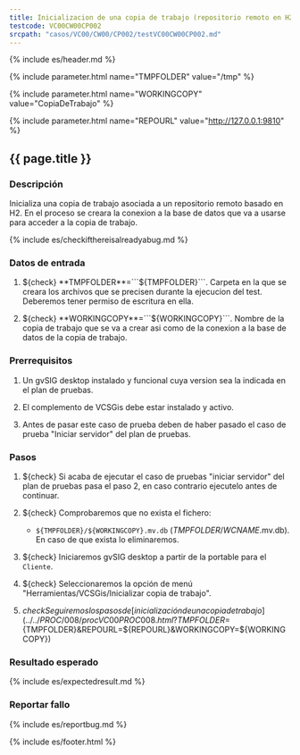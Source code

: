 ```yaml
---
title: Inicializacion de una copia de trabajo (repositorio remoto en H2 con autorización)
testcode: VC00CW00CP002
srcpath: "casos/VC00/CW00/CP002/testVC00CW00CP002.md"
---
```


{% include es/header.md %}

{% include parameter.html name="TMPFOLDER" value="/tmp" %}

{% include parameter.html name="WORKINGCOPY" value="CopiaDeTrabajo" %}

{% include parameter.html name="REPOURL" value="http://127.0.0.1:9810" %}

## {{ page.title }}

### Descripción

Inicializa una copia de trabajo asociada a un repositorio remoto basado en H2.
En el proceso se creara la conexion a la base de datos que va a usarse para acceder 
a la copia de trabajo.

{% include es/checkifthereisalreadyabug.md %}

### Datos de entrada

1. ${check} **TMPFOLDER**=```${TMPFOLDER}```. Carpeta en la que se creara los archivos que se precisen 
   durante la ejecucion del test. Deberemos tener  permiso de escritura en ella.

1. ${check} **WORKINGCOPY**=```${WORKINGCOPY}```. Nombre de la copia de trabajo que se va a crear asi como 
   de la conexion a la base de datos de la copia de trabajo. 

### Prerrequisitos

1. Un gvSIG desktop instalado y funcional cuya version sea la indicada en el plan de pruebas.

2. El complemento de VCSGis debe estar instalado y activo.

3. Antes de pasar este caso de prueba deben de haber pasado el caso de prueba "Iniciar servidor" del plan de pruebas.

### Pasos

1. ${check} Si acaba de ejecutar el caso de pruebas "iniciar servidor" del plan de pruebas pasa el paso 2, en caso
   contrario ejecutelo antes de continuar.

2. ${check} Comprobaremos que no exista el fichero:
   * ```${TMPFOLDER}/${WORKINGCOPY}.mv.db``` (*TMPFOLDER*/*WCNAME*.mv.db).
   En caso de que exista lo eliminaremos.
   
3. ${check} Iniciaremos gvSIG desktop a partir de la portable para el ```Cliente```.

4. ${check} Seleccionaremos la opción de menú "Herramientas/VCSGis/Inicializar copia de trabajo".

5. ${check} Seguiremos los pasos de [inicialización de una copia de trabajo](../../PROC/008/procVC00PROC008.html?TMPFOLDER=${TMPFOLDER}&REPOURL=${REPOURL}&WORKINGCOPY=${WORKINGCOPY}) 

### Resultado esperado

{% include es/expectedresult.md %}

### Reportar fallo

{% include es/reportbug.md %}

{% include es/footer.html %}
